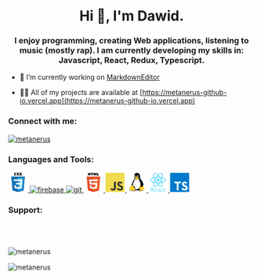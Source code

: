 <h1 align="center">Hi 👋, I'm Dawid.</h1>
<h3 align="center">I enjoy programming, creating Web applications, listening to music (mostly rap). I am currently developing my skills in: Javascript, React, Redux, Typescript.</h3>

- 🔭 I’m currently working on [MarkdownEditor](https://github.com/MetaneRuS/MarkdownEditor)

- 👨‍💻 All of my projects are available at [https://metanerus-github-io.vercel.app](https://metanerus-github-io.vercel.app)

<h3 align="left">Connect with me:</h3>
<p align="left">
<a href="https://dev.to/metanerus" target="blank"><img align="center" src="https://raw.githubusercontent.com/rahuldkjain/github-profile-readme-generator/master/src/images/icons/Social/devto.svg" alt="metanerus" height="30" width="40" /></a>
</p>

<h3 align="left">Languages and Tools:</h3>
<p align="left"> <a href="https://www.w3schools.com/css/" target="_blank"> <img src="https://raw.githubusercontent.com/devicons/devicon/master/icons/css3/css3-original-wordmark.svg" alt="css3" width="40" height="40"/> </a> <a href="https://firebase.google.com/" target="_blank"> <img src="https://www.vectorlogo.zone/logos/firebase/firebase-icon.svg" alt="firebase" width="40" height="40"/> </a> <a href="https://git-scm.com/" target="_blank"> <img src="https://www.vectorlogo.zone/logos/git-scm/git-scm-icon.svg" alt="git" width="40" height="40"/> </a> <a href="https://www.w3.org/html/" target="_blank"> <img src="https://raw.githubusercontent.com/devicons/devicon/master/icons/html5/html5-original-wordmark.svg" alt="html5" width="40" height="40"/> </a> <a href="https://developer.mozilla.org/en-US/docs/Web/JavaScript" target="_blank"> <img src="https://raw.githubusercontent.com/devicons/devicon/master/icons/javascript/javascript-original.svg" alt="javascript" width="40" height="40"/> </a> <a href="https://www.linux.org/" target="_blank"> <img src="https://raw.githubusercontent.com/devicons/devicon/master/icons/linux/linux-original.svg" alt="linux" width="40" height="40"/> </a> <a href="https://reactjs.org/" target="_blank"> <img src="https://raw.githubusercontent.com/devicons/devicon/master/icons/react/react-original-wordmark.svg" alt="react" width="40" height="40"/> </a> <a href="https://www.typescriptlang.org/" target="_blank"> <img src="https://raw.githubusercontent.com/devicons/devicon/master/icons/typescript/typescript-original.svg" alt="typescript" width="40" height="40"/> </a> </p>

<h3 align="left">Support:</h3>
<p></p><br><br>

<p><img align="center" src="https://github-readme-stats.vercel.app/api/top-langs?username=metanerus&show_icons=true&locale=en&layout=compact" alt="metanerus" /></p>

<p><img align="center" src="https://github-readme-streak-stats.herokuapp.com/?user=metanerus&" alt="metanerus" /></p>
